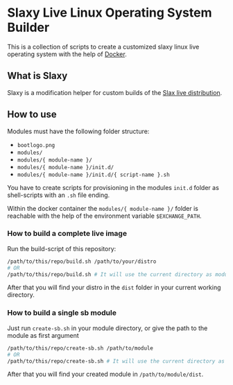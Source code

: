 # Slaxy Live Linux Operating System Builder

This is a collection of scripts to create a customized slaxy linux live operating system with the help
of [Docker](http://docker.com/).

## What is Slaxy

Slaxy is a modification helper for custom builds of the [Slax live distribution](http://slax.org).

## How to use

Modules must have the following folder structure:

* `bootlogo.png`
* `modules/`
* `modules/{ module-name }/`
* `modules/{ module-name }/init.d/`
* `modules/{ module-name }/init.d/{ script-name }.sh`

You have to create scripts for provisioning in the modules `init.d` folder as shell-scripts with an `.sh` file ending.

Within the docker container the `modules/{ module-name }/` folder is reachable with the help of the environment variable
`$EXCHANGE_PATH`.

### How to build a complete live image

Run the build-script of this repository:

```bash
/path/to/this/repo/build.sh /path/to/your/distro
# OR
/path/to/this/repo/build.sh # It will use the current directory as module path
```

After that you will find your distro in the `dist` folder in your current working directory.

### How to build a single sb module

Just run `create-sb.sh` in your module directory, or give the path to the module as first argument

```bash
/path/to/this/repo/create-sb.sh /path/to/module
# OR
/path/to/this/repo/create-sb.sh # It will use the current directory as module path
```

After that you will find your created module in `/path/to/module/dist`.
